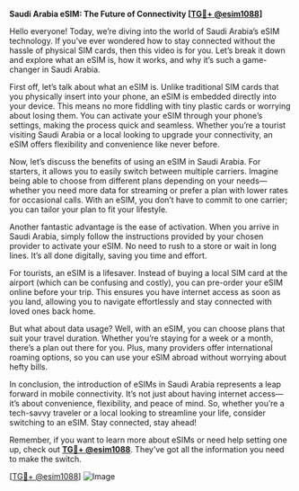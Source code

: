 **Saudi Arabia eSIM: The Future of Connectivity [[TG💪+ @esim1088](https://t.me/s/esim1088)]**

Hello everyone! Today, we’re diving into the world of Saudi Arabia’s eSIM technology. If you’ve ever wondered how to stay connected without the hassle of physical SIM cards, then this video is for you. Let’s break it down and explore what an eSIM is, how it works, and why it’s such a game-changer in Saudi Arabia.

First off, let’s talk about what an eSIM is. Unlike traditional SIM cards that you physically insert into your phone, an eSIM is embedded directly into your device. This means no more fiddling with tiny plastic cards or worrying about losing them. You can activate your eSIM through your phone’s settings, making the process quick and seamless. Whether you’re a tourist visiting Saudi Arabia or a local looking to upgrade your connectivity, an eSIM offers flexibility and convenience like never before.

Now, let’s discuss the benefits of using an eSIM in Saudi Arabia. For starters, it allows you to easily switch between multiple carriers. Imagine being able to choose from different plans depending on your needs—whether you need more data for streaming or prefer a plan with lower rates for occasional calls. With an eSIM, you don’t have to commit to one carrier; you can tailor your plan to fit your lifestyle.

Another fantastic advantage is the ease of activation. When you arrive in Saudi Arabia, simply follow the instructions provided by your chosen provider to activate your eSIM. No need to rush to a store or wait in long lines. It’s all done digitally, saving you time and effort.

For tourists, an eSIM is a lifesaver. Instead of buying a local SIM card at the airport (which can be confusing and costly), you can pre-order your eSIM online before your trip. This ensures you have internet access as soon as you land, allowing you to navigate effortlessly and stay connected with loved ones back home.

But what about data usage? Well, with an eSIM, you can choose plans that suit your travel duration. Whether you’re staying for a week or a month, there’s a plan out there for you. Plus, many providers offer international roaming options, so you can use your eSIM abroad without worrying about hefty bills.

In conclusion, the introduction of eSIMs in Saudi Arabia represents a leap forward in mobile connectivity. It’s not just about having internet access—it’s about convenience, flexibility, and peace of mind. So, whether you’re a tech-savvy traveler or a local looking to streamline your life, consider switching to an eSIM. Stay connected, stay ahead!

Remember, if you want to learn more about eSIMs or need help setting one up, check out **[TG💪+ @esim1088](https://t.me/s/esim1088)**. They’ve got all the information you need to make the switch. 

[[TG💪+ @esim1088](https://t.me/s/esim1088)] ![Image](https://i.postimg.cc/Y0z9fWf4/image.png)